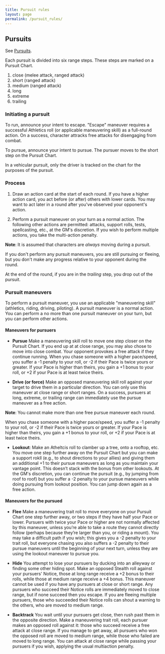 ```yaml
---
title: Pursuit rules 
layout: page
permalink: /pursuit_rules/
---
```


## Pursuits
See [Pursuits](http://savage-stuff.blogspot.com/2017/08/situational-rule-pursuits.html).

Each pursuit is divided into six range steps.
These steps are marked on a Pursuit Chart.
1. close (melee attack, ranged attack)
2. short (ranged attack)
3. medium (ranged attack)
4. long
5. extreme
6. trailing

### Initiating a pursuit

To run, announce your intent to escape.
"Escape" maneuver requires a successful Athletics roll (or applicable maneuvering skill) as a full-round action.
On a success, character attracks free attacks for disengaging from combat.

To pursue, announce your intent to pursue.
The pursuer moves to the short step on the Pursuit Chart.

In a vehicular pursuit, only the driver is tracked on the chart for the purposes of the pursuit.

### Process

1. Draw an action card at the start of each round.
If you have a higher action card, you act before (or after) others with lower cards.
You may want to act later in a round after you've observed your opponent's action.

2. Perform a pursuit maneuver on your turn as a normal action. 
The following other actions are permitted:
attacks, support rolls, tests, spellcasting, etc., at the GM's discretion. 
If you wish to perform multiple actions, you take the multi-action penalty.

**Note**: It is assumed that characters are _always_ moving during a pursuit.

If you don't perform any pursuit maneuvers, you are still pursuing or fleeing, 
but you don't make any progress relative to your opponent during the round.

At the end of the round, if you are in the _trailing_ step, you drop out of the pursuit.

### Pursuit maneuvers

To perform a pursuit maneuver, you use an applicable "maneuvering skill" (athletics, riding, driving, piloting).
A pursuit maneuver is a normal action.
You can perform a no more than one pursuit maneuver on your turn, but you can perform other actions.

#### Maneuvers for pursuers

* **Pursue** Make a maneuvering skill roll to move one step closer on the Pursuit Chart. 
If you end up at at close range, you may also chose to move into close combat.
Your opponent provokes a free attack if they continue running. 
When you chase someone with a higher pace/speed, 
you suffer a -1 penalty to your roll, or -2 if their Pace is twice yours or greater. 
If your Pace is higher than theirs, you gain a +1 bonus to your roll, or +2 if your Pace is at least twice theirs.

* **Drive (or force)** Make an opposed maneuvering skill roll against your target to drive them in a particular direction. 
You can only use this maneuver at close range or short ranges.
On a success, pursuers at long, extreme, or trailing range can immediately use the pursue maneuver as a free action.

**Note**: You cannot make more than one free pursue maneuver each round. 

When you chase someone with a higher pace/speed, 
you suffer a -1 penalty to your roll, or -2 if their Pace is twice yours or greater. 
If your Pace is higher than theirs, you gain a +1 bonus to your roll, or +2 if your Pace is at least twice theirs.

* **Lookout**: Make an Atheltcis roll to clamber up a tree, onto a rooftop, etc. 
You move one step further away on the Pursuit Chart but you can make a support rokll (e.g., to shout directions to your allies)
and giving them an additional +1 to their pursue maneuvers as long as you maintain your vantage point.
This doesn’t stack with the bonus from other lookouts. 
At the GM's discretion, you can continue the pursuit (e.g., by jumping from roof to roof) but 
you suffer a -2 penalty to your pursue maneuvers while doing pursuing from lookout position. 
You can jump down again as a free action.



#### Maneuvers for the pursued

* **Flee** Make a maneuvering trait roll to move everyone on your Pursuit Chart one step further away, or two steps if they have half your Pace or lower. Pursuers with twice your Pace or higher are not normally affected by this maneuver, unless you’re able to take a route they cannot directly follow (perhaps because they’re larger than you, or riding a mount). You may take a difficult path if you wish; this gives you a -2 penalty to your trait roll, but everyone chasing you also suffers a -2 penalty to their pursue maneuvers until the beginning of your next turn, unless they are using the lookout maneuver to pursue you.

* **Hide** You attempt to lose your pursuers by ducking into an alleyway or finding some other hiding spot. Make an opposed Stealth roll against your pursuers' Notice, those at long range receive a +2 bonus to their rolls, while those at medium range receive a +4 bonus. This maneuver cannot be used if you have any pursuers at close or short range. Any pursuers who succeed their Notice rolls are immediately moved to close range, but if none succeed then you escape. If you are fleeing multiple pursuers, those who succeeded their Notice rolls can shout a warning to the others, who are moved to medium range.

* **Backtrack** You wait until your pursuers get close, then rush past them in the opposite direction. Make a maneuvering trait roll, each pursuer makes an opposed roll against it: those who succeed receive a free attack at close range. If you manage to get away, all pursuers who won the opposed roll are moved to medium range, while those who failed are moved to long range. You can attack at close range while passing your pursuers if you wish, applying the usual multiaction penalty.



